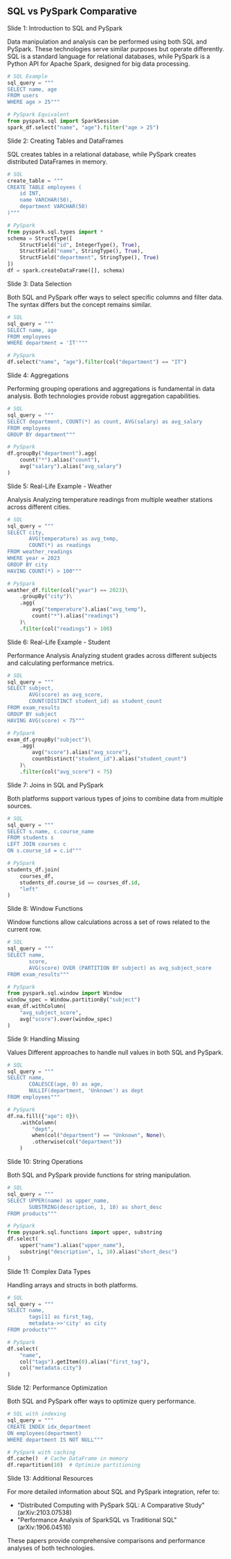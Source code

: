 ## SQL vs PySpark Comparative 
Slide 1: Introduction to SQL and PySpark

Data manipulation and analysis can be performed using both SQL and PySpark. These technologies serve similar purposes but operate differently. SQL is a standard language for relational databases, while PySpark is a Python API for Apache Spark, designed for big data processing.

```python
# SQL Example
sql_query = """
SELECT name, age 
FROM users 
WHERE age > 25"""

# PySpark Equivalent
from pyspark.sql import SparkSession
spark_df.select("name", "age").filter("age > 25")
```

Slide 2: Creating Tables and DataFrames

SQL creates tables in a relational database, while PySpark creates distributed DataFrames in memory.

```python
# SQL
create_table = """
CREATE TABLE employees (
    id INT,
    name VARCHAR(50),
    department VARCHAR(50)
)"""

# PySpark
from pyspark.sql.types import *
schema = StructType([
    StructField("id", IntegerType(), True),
    StructField("name", StringType(), True),
    StructField("department", StringType(), True)
])
df = spark.createDataFrame([], schema)
```

Slide 3: Data Selection

Both SQL and PySpark offer ways to select specific columns and filter data. The syntax differs but the concept remains similar.

```python
# SQL
sql_query = """
SELECT name, age 
FROM employees 
WHERE department = 'IT'"""

# PySpark
df.select("name", "age").filter(col("department") == "IT")
```

Slide 4: Aggregations

Performing grouping operations and aggregations is fundamental in data analysis. Both technologies provide robust aggregation capabilities.

```python
# SQL
sql_query = """
SELECT department, COUNT(*) as count, AVG(salary) as avg_salary
FROM employees
GROUP BY department"""

# PySpark
df.groupBy("department").agg(
    count("*").alias("count"),
    avg("salary").alias("avg_salary")
)
```

Slide 5: Real-Life Example - Weather

Analysis Analyzing temperature readings from multiple weather stations across different cities.

```python
# SQL
sql_query = """
SELECT city, 
       AVG(temperature) as avg_temp,
       COUNT(*) as readings
FROM weather_readings
WHERE year = 2023
GROUP BY city
HAVING COUNT(*) > 100"""

# PySpark
weather_df.filter(col("year") == 2023)\
    .groupBy("city")\
    .agg(
        avg("temperature").alias("avg_temp"),
        count("*").alias("readings")
    )\
    .filter(col("readings") > 100)
```

Slide 6: Real-Life Example - Student

Performance Analysis Analyzing student grades across different subjects and calculating performance metrics.

```python
# SQL
sql_query = """
SELECT subject,
       AVG(score) as avg_score,
       COUNT(DISTINCT student_id) as student_count
FROM exam_results
GROUP BY subject
HAVING AVG(score) < 75"""

# PySpark
exam_df.groupBy("subject")\
    .agg(
        avg("score").alias("avg_score"),
        countDistinct("student_id").alias("student_count")
    )\
    .filter(col("avg_score") < 75)
```

Slide 7: Joins in SQL and PySpark

Both platforms support various types of joins to combine data from multiple sources.

```python
# SQL
sql_query = """
SELECT s.name, c.course_name
FROM students s
LEFT JOIN courses c
ON s.course_id = c.id"""

# PySpark
students_df.join(
    courses_df,
    students_df.course_id == courses_df.id,
    "left"
)
```

Slide 8: Window Functions

Window functions allow calculations across a set of rows related to the current row.

```python
# SQL
sql_query = """
SELECT name,
       score,
       AVG(score) OVER (PARTITION BY subject) as avg_subject_score
FROM exam_results"""

# PySpark
from pyspark.sql.window import Window
window_spec = Window.partitionBy("subject")
exam_df.withColumn(
    "avg_subject_score",
    avg("score").over(window_spec)
)
```

Slide 9: Handling Missing

Values Different approaches to handle null values in both SQL and PySpark.

```python
# SQL
sql_query = """
SELECT name,
       COALESCE(age, 0) as age,
       NULLIF(department, 'Unknown') as dept
FROM employees"""

# PySpark
df.na.fill({"age": 0})\
    .withColumn(
        "dept",
        when(col("department") == "Unknown", None)\
        .otherwise(col("department"))
    )
```

Slide 10: String Operations

Both SQL and PySpark provide functions for string manipulation.

```python
# SQL
sql_query = """
SELECT UPPER(name) as upper_name,
       SUBSTRING(description, 1, 10) as short_desc
FROM products"""

# PySpark
from pyspark.sql.functions import upper, substring
df.select(
    upper("name").alias("upper_name"),
    substring("description", 1, 10).alias("short_desc")
)
```

Slide 11: Complex Data Types

Handling arrays and structs in both platforms.

```python
# SQL
sql_query = """
SELECT name,
       tags[1] as first_tag,
       metadata->>'city' as city
FROM products"""

# PySpark
df.select(
    "name",
    col("tags").getItem(0).alias("first_tag"),
    col("metadata.city")
)
```

Slide 12: Performance Optimization

Both SQL and PySpark offer ways to optimize query performance.

```python
# SQL with indexing
sql_query = """
CREATE INDEX idx_department
ON employees(department)
WHERE department IS NOT NULL"""

# PySpark with caching
df.cache()  # Cache DataFrame in memory
df.repartition(10)  # Optimize partitioning
```

Slide 13: Additional Resources

For more detailed information about SQL and PySpark integration, refer to:

*   "Distributed Computing with PySpark SQL: A Comparative Study" (arXiv:2103.07538)
*   "Performance Analysis of SparkSQL vs Traditional SQL" (arXiv:1906.04516)

These papers provide comprehensive comparisons and performance analyses of both technologies.

